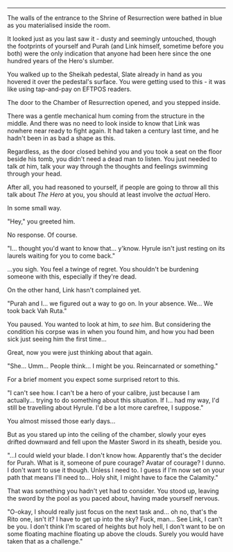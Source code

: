 ----

The walls of the entrance to the Shrine of Resurrection were bathed in blue as you materialised inside the room.

It looked just as you last saw it - dusty and seemingly untouched, though the footprints of yourself and Purah (and Link himself, sometime before you both) were the only indication that anyone had been here since the one hundred years of the Hero's slumber.

You walked up to the Sheikah pedestal, Slate already in hand as you hovered it over the pedestal's surface. You were getting used to this - it was like using tap-and-pay on EFTPOS readers.

The door to the Chamber of Resurrection opened, and you stepped inside.

There was a gentle mechanical hum coming from the structure in the middle. And there was no need to look inside to know that Link was nowhere near ready to fight again. It had taken a century last time, and he hadn't been in as bad a shape as this.

Regardless, as the door closed behind you and you took a seat on the floor beside his tomb, you didn't need a dead man to listen. You just needed to talk *at* him, talk your way through the thoughts and feelings swimming through your head.

After all, you had reasoned to yourself, if people are going to throw all this talk about *The Hero* at you, you should at least involve the *actual* Hero.

In some small way.

"Hey," you greeted him.

No response. Of course.

"I... thought you'd want to know that... y'know. Hyrule isn't just resting on its laurels waiting for you to come back."

...you sigh. You feel a twinge of regret. You shouldn't be burdening someone with this, especially if they're dead.

On the other hand, Link hasn't complained yet.

"Purah and I... we figured out a way to go on. In your absence. We... We took back Vah Ruta."

You paused. You wanted to look at him, to *see* him. But considering the condition his corpse was in when you found him, and how you had been sick just seeing him the first time...

Great, now you were just thinking about that again.

"She... Umm... People think... I might be you. Reincarnated or something."

For a brief moment you expect some surprised retort to this.

"I can't see how. I can't be a hero of your calibre, just because I am actually... trying to do something about this situation. If I... had my way, I'd still be travelling about Hyrule. I'd be a lot more carefree, I suppose."

You almost missed those early days...

But as you stared up into the ceiling of the chamber, slowly your eyes drifted downward and fell upon the Master Sword in its sheath, beside you.

"...I could wield your blade. I don't know how. Apparently that's the decider for Purah. What is it, someone of pure courage? Avatar of courage? I dunno. I don't want to use it though. Unless I need to. I guess if I'm now set on your path that means I'll need to... Holy shit, I might have to face the Calamity."

That was something you hadn't yet had to consider. You stood up, leaving the sword by the pool as you paced about, having made yourself nervous.

"O-okay, I should really just focus on the next task and... oh no, that's the Rito one, isn't it? I have to get up into the sky? Fuck, man... See Link, I can't be you. I don't think I'm scared of heights but holy hell, I don't want to be on some floating machine floating up above the clouds. Surely you would have taken that as a challenge."